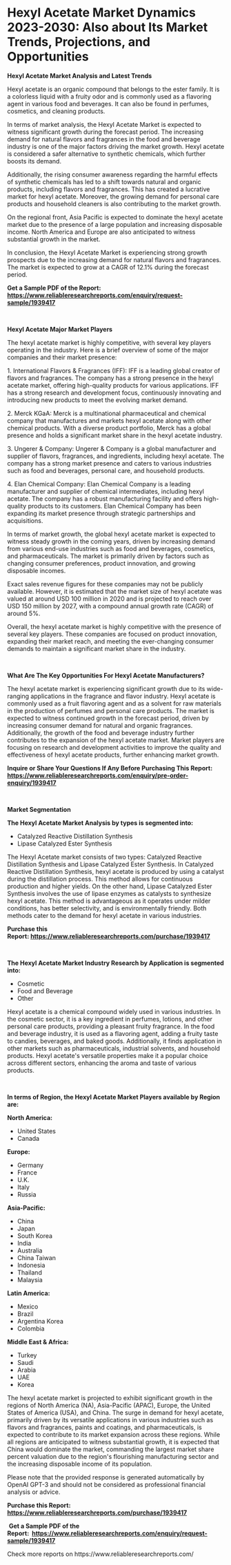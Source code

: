 <p><h1>Hexyl Acetate Market Dynamics 2023-2030: Also about Its Market Trends, Projections, and Opportunities</h1></p><p><strong>Hexyl Acetate Market Analysis and Latest Trends</strong></p>
<p><p>Hexyl acetate is an organic compound that belongs to the ester family. It is a colorless liquid with a fruity odor and is commonly used as a flavoring agent in various food and beverages. It can also be found in perfumes, cosmetics, and cleaning products.</p><p>In terms of market analysis, the Hexyl Acetate Market is expected to witness significant growth during the forecast period. The increasing demand for natural flavors and fragrances in the food and beverage industry is one of the major factors driving the market growth. Hexyl acetate is considered a safer alternative to synthetic chemicals, which further boosts its demand.</p><p>Additionally, the rising consumer awareness regarding the harmful effects of synthetic chemicals has led to a shift towards natural and organic products, including flavors and fragrances. This has created a lucrative market for hexyl acetate. Moreover, the growing demand for personal care products and household cleaners is also contributing to the market growth.</p><p>On the regional front, Asia Pacific is expected to dominate the hexyl acetate market due to the presence of a large population and increasing disposable income. North America and Europe are also anticipated to witness substantial growth in the market.</p><p>In conclusion, the Hexyl Acetate Market is experiencing strong growth prospects due to the increasing demand for natural flavors and fragrances. The market is expected to grow at a CAGR of 12.1% during the forecast period.</p></p>
<p><strong>Get a Sample PDF of the Report:&nbsp; <a href="https://www.reliableresearchreports.com/enquiry/request-sample/1939417">https://www.reliableresearchreports.com/enquiry/request-sample/1939417</a></strong></p>
<p>&nbsp;</p>
<p><strong>Hexyl Acetate Major Market Players</strong></p>
<p><p>The hexyl acetate market is highly competitive, with several key players operating in the industry. Here is a brief overview of some of the major companies and their market presence:</p><p>1. International Flavors & Fragrances (IFF): IFF is a leading global creator of flavors and fragrances. The company has a strong presence in the hexyl acetate market, offering high-quality products for various applications. IFF has a strong research and development focus, continuously innovating and introducing new products to meet the evolving market demand.</p><p>2. Merck KGaA: Merck is a multinational pharmaceutical and chemical company that manufactures and markets hexyl acetate along with other chemical products. With a diverse product portfolio, Merck has a global presence and holds a significant market share in the hexyl acetate industry.</p><p>3. Ungerer & Company: Ungerer & Company is a global manufacturer and supplier of flavors, fragrances, and ingredients, including hexyl acetate. The company has a strong market presence and caters to various industries such as food and beverages, personal care, and household products.</p><p>4. Elan Chemical Company: Elan Chemical Company is a leading manufacturer and supplier of chemical intermediates, including hexyl acetate. The company has a robust manufacturing facility and offers high-quality products to its customers. Elan Chemical Company has been expanding its market presence through strategic partnerships and acquisitions.</p><p>In terms of market growth, the global hexyl acetate market is expected to witness steady growth in the coming years, driven by increasing demand from various end-use industries such as food and beverages, cosmetics, and pharmaceuticals. The market is primarily driven by factors such as changing consumer preferences, product innovation, and growing disposable incomes.</p><p>Exact sales revenue figures for these companies may not be publicly available. However, it is estimated that the market size of hexyl acetate was valued at around USD 100 million in 2020 and is projected to reach over USD 150 million by 2027, with a compound annual growth rate (CAGR) of around 5%.</p><p>Overall, the hexyl acetate market is highly competitive with the presence of several key players. These companies are focused on product innovation, expanding their market reach, and meeting the ever-changing consumer demands to maintain a significant market share in the industry.</p></p>
<p>&nbsp;</p>
<p><strong>What Are The Key Opportunities For Hexyl Acetate Manufacturers?</strong></p>
<p><p>The hexyl acetate market is experiencing significant growth due to its wide-ranging applications in the fragrance and flavor industry. Hexyl acetate is commonly used as a fruit flavoring agent and as a solvent for raw materials in the production of perfumes and personal care products. The market is expected to witness continued growth in the forecast period, driven by increasing consumer demand for natural and organic fragrances. Additionally, the growth of the food and beverage industry further contributes to the expansion of the hexyl acetate market. Market players are focusing on research and development activities to improve the quality and effectiveness of hexyl acetate products, further enhancing market growth.</p></p>
<p><strong>Inquire or Share Your Questions If Any Before Purchasing This Report: <a href="https://www.reliableresearchreports.com/enquiry/pre-order-enquiry/1939417">https://www.reliableresearchreports.com/enquiry/pre-order-enquiry/1939417</a></strong></p>
<p>&nbsp;</p>
<p><strong>Market Segmentation</strong></p>
<p><strong>The Hexyl Acetate Market Analysis by types is segmented into:</strong></p>
<p><ul><li>Catalyzed Reactive Distillation Synthesis</li><li>Lipase Catalyzed Ester Synthesis</li></ul></p>
<p><p>The Hexyl Acetate market consists of two types: Catalyzed Reactive Distillation Synthesis and Lipase Catalyzed Ester Synthesis. In Catalyzed Reactive Distillation Synthesis, hexyl acetate is produced by using a catalyst during the distillation process. This method allows for continuous production and higher yields. On the other hand, Lipase Catalyzed Ester Synthesis involves the use of lipase enzymes as catalysts to synthesize hexyl acetate. This method is advantageous as it operates under milder conditions, has better selectivity, and is environmentally friendly. Both methods cater to the demand for hexyl acetate in various industries.</p></p>
<p><strong>Purchase this Report:&nbsp;<a href="https://www.reliableresearchreports.com/purchase/1939417">https://www.reliableresearchreports.com/purchase/1939417</a></strong></p>
<p>&nbsp;</p>
<p><strong>The Hexyl Acetate Market Industry Research by Application is segmented into:</strong></p>
<p><ul><li>Cosmetic</li><li>Food and Beverage</li><li>Other</li></ul></p>
<p><p>Hexyl acetate is a chemical compound widely used in various industries. In the cosmetic sector, it is a key ingredient in perfumes, lotions, and other personal care products, providing a pleasant fruity fragrance. In the food and beverage industry, it is used as a flavoring agent, adding a fruity taste to candies, beverages, and baked goods. Additionally, it finds application in other markets such as pharmaceuticals, industrial solvents, and household products. Hexyl acetate's versatile properties make it a popular choice across different sectors, enhancing the aroma and taste of various products.</p></p>
<p>&nbsp;</p>
<p><strong>In terms of Region, the Hexyl Acetate Market Players available by Region are:</strong></p>
<p>
    <p> <strong> North America: </strong>
        <ul>
            <li>United States</li>
            <li>Canada</li>
        </ul>
        </p> 
    <p> <strong> Europe: </strong>
        <ul>
            <li>Germany</li>
            <li>France</li>
            <li>U.K.</li>
            <li>Italy</li>
            <li>Russia</li>
        </ul>
        </p> 
    <p> <strong> Asia-Pacific: </strong>
        <ul>
            <li>China</li>
            <li>Japan</li>
            <li>South Korea</li>
            <li>India</li>
            <li>Australia</li>
            <li>China Taiwan</li>
            <li>Indonesia</li>
            <li>Thailand</li>
            <li>Malaysia</li>
        </ul>
        </p> 
    <p> <strong> Latin America: </strong>
        <ul>
            <li>Mexico</li>
            <li>Brazil</li>
            <li>Argentina Korea</li>
            <li>Colombia</li>
        </ul>
        </p> 
    <p> <strong> Middle East & Africa: </strong>
        <ul>
            <li>Turkey</li>
            <li>Saudi</li>
            <li>Arabia</li>
            <li>UAE</li>
            <li>Korea</li>
        </ul>
    </p>
    </p>
<p><p>The hexyl acetate market is projected to exhibit significant growth in the regions of North America (NA), Asia-Pacific (APAC), Europe, the United States of America (USA), and China. The surge in demand for hexyl acetate, primarily driven by its versatile applications in various industries such as flavors and fragrances, paints and coatings, and pharmaceuticals, is expected to contribute to its market expansion across these regions. While all regions are anticipated to witness substantial growth, it is expected that China would dominate the market, commanding the largest market share percent valuation due to the region's flourishing manufacturing sector and the increasing disposable income of its population.</p><p>Please note that the provided response is generated automatically by OpenAI GPT-3 and should not be considered as professional financial analysis or advice.</p></p>
<p><strong>Purchase this Report: <a href="https://www.reliableresearchreports.com/purchase/1939417">https://www.reliableresearchreports.com/purchase/1939417</a></strong></p>
<p>&nbsp;<strong>Get a Sample PDF of the Report:&nbsp;&nbsp;<a href="https://www.reliableresearchreports.com/enquiry/request-sample/1939417">https://www.reliableresearchreports.com/enquiry/request-sample/1939417</a></strong></p>
<p><strong></strong></p>
<p>Check more reports on https://www.reliableresearchreports.com/</p>